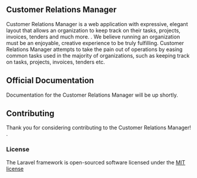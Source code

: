 ## Customer Relations Manager

Customer Relations Manager is a web application with expressive, elegant layout that allows an organization to keep track on their
tasks, projects, invoices, tenders and much more.
. We believe running an organization must be an enjoyable, creative experience to be truly fulfilling. Customer Relations Manager attempts to take the pain out of operations by easing common tasks used in the majority of organizations, such as keeping track on tasks, projects, invoices, tenders etc.


## Official Documentation

Documentation for the Customer Relations Manager will be up shortly.

## Contributing

Thank you for considering contributing to the Customer Relations Manager! .

### License

The Laravel framework is open-sourced software licensed under the [MIT license](http://opensource.org/licenses/MIT)
